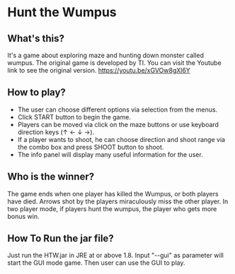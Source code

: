 # Hunt the Wumpus

## What's this?
It's a game about exploring maze and hunting down monster called wumpus. The original game is developed by TI. You can visit the Youtube link to see the original version.
https://youtu.be/xGVOw8gXl6Y

## How to play?
- The user can choose different options via selection from the menus.
- Click START button to begin the game.
- Players can be moved via click on the maze buttons or use keyboard direction keys (↑ ← ↓ →).
- If a player wants to shoot, he can choose direction and shoot range via the combo box and press SHOOT button to shoot.
- The info panel will display many useful information for the user.

## Who is the winner?
The game ends when one player has killed the Wumpus, or both players have died. Arrows shot by the players miraculously miss the other player. In two player mode, if players hunt the wumpus, the player who gets more bonus win.

## How To Run the jar file?
Just run the HTW.jar in JRE at or above 1.8. Input "--gui" as parameter will start the GUI mode game. Then user can use the GUI to play.
